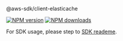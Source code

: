 @aws-sdk/client-elasticache

[![NPM version](https://img.shields.io/npm/v/@aws-sdk/client-elasticache/beta.svg)](https://www.npmjs.com/package/@aws-sdk/client-elasticache)
[![NPM downloads](https://img.shields.io/npm/dm/@aws-sdk/client-elasticache.svg)](https://www.npmjs.com/package/@aws-sdk/client-elasticache)

For SDK usage, please step to [SDK reademe](https://github.com/aws/aws-sdk-js-v3).
